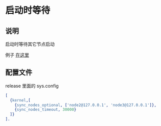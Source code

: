 # 启动时等待

## 说明

启动时等待其它节点启动

例子 [在这里](https://github.com/slashdotdash/til/blob/master/elixir/distributed-erlang-sync-nodes.md)

## 配置文件

release 里面的 sys.config

```erlang
[
  {kernel,[
    {sync_nodes_optional, ['node2@127.0.0.1', 'node3@127.0.0.1']},
    {sync_nodes_timeout, 30000}
  ]}
].
```

